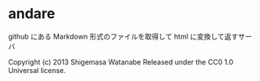 andare
======

github にある Markdown 形式のファイルを取得して html に変換して返すサーバ

Copyright (c) 2013
Shigemasa Watanabe
Released under the CC0 1.0 Universal license.
